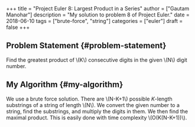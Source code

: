 +++
title = "Project Euler 8: Largest Product in a Series"
author = ["Gautam Manohar"]
description = "My solution to problem 8 of Project Euler."
date = 2018-06-10
tags = ["brute-force", "string"]
categories = ["euler"]
draft = false
+++

## Problem Statement {#problem-statement}

Find the greatest product of \\(K\\) consecutive digits in the given \\(N\\) digit
number.


## My Algorithm {#my-algorithm}

We use a brute force solution. There are \\(N-K+1\\) possible $K$-length substrings
of a string of length \\(N\\). We convert the given number to a string, find the
substrings, and multiply the digits in them. We then find the maximal product.
This is easily done with time complexity \\(O(K(N-K+1))\\).
